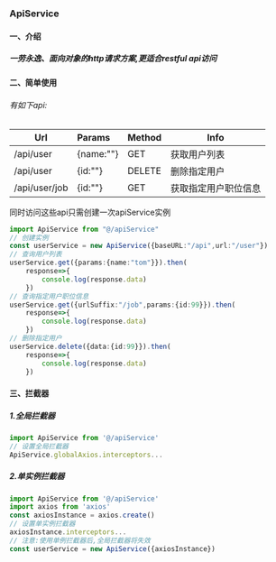 ### ApiService
#### 一、介绍
##### 一劳永逸、面向对象的http请求方案,更适合restful api访问
#### 二、简单使用
###### 有如下api:
|Url|Params|Method|Info|
|-----|:----|:----|-----|
|/api/user|{name:""}|GET|获取用户列表|
|/api/user| {id:""}       |DELETE|删除指定用户|
|/api/user/job|{id:""}|GET|获取指定用户职位信息|

同时访问这些api只需创建一次apiService实例

```typescript
import ApiService from "@/apiService"
// 创建实例
const userService = new ApiService({baseURL:"/api",url:"/user"})
// 查询用户列表
userService.get({params:{name:"tom"}}).then(
    response=>{
        console.log(response.data)
    })
// 查询指定用户职位信息
userService.get({urlSuffix:"/job",params:{id:99}}).then(
    response=>{
        console.log(response.data)
    })
// 删除指定用户
userService.delete({data:{id:99}}).then(
    response=>{
        console.log(response.data)
    })
```
#### 三、拦截器
##### 1.全局拦截器
```typescript
import ApiService from '@/apiService'
// 设置全局拦截器
ApiService.globalAxios.interceptors...
```
##### 2.单实例拦截器
```typescript
import ApiService from '@/apiService'
import axios from 'axios'
const axiosInstance = axios.create()
// 设置单实例拦截器
axiosInstance.interceptors...
// 注意:使用单例拦截器后,全局拦截器将失效
const userService = new ApiService({axiosInstance})
```
